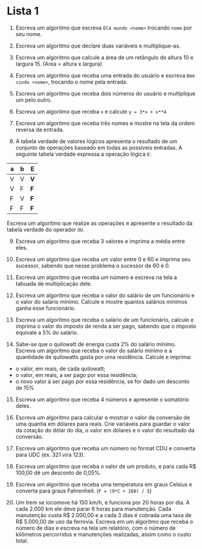 # Lista 1

1. Escreva um algoritmo que  escreva `Olá mundo <nome>` trocando `nome` por seu nome.

2. Escreva um algoritmo que declare duas variáveis e multiplique-as.

3. Escreva um algoritmo que calcule a área de um retângulo de altura 10 e largura 15. (Area = altura x largura)

4. Escreva um algoritmo que receba uma entrada do usuário e escreva `Bem vindo <nome>`, trocando o nome pela entrada.

5. Escreva um algoritmo que receba dois números do usuário e multiplique um pelo outro.

6. Escreva um algoritmo que receba `x` e calcule `y = 3*x + x**4`

7. Escreva um algoritmo que receba três nomes e mostre na tela da ordem reversa da entrada.

8. A tabela verdade de valores lógicos apresenta o resultado de um conjunto de operações baseado em todas as possíveis entradas. A seguinte tabela verdade expressa a operação lógica `E`:

| a | b | E |  
| --- | --- | --- |  
| V | V | __V__ |  
| V | F | __F__ |  
| F | V | __F__ |  
| F | F | __F__ |  

Escreva um algoritmo que realize as operações e apresente o resultado da tabela verdade do operador `OU`.

9. Escreva um algoritmo que receba 3 valores e imprima a média entre eles.

10. Escreva um algoritmo que receba um valor entre 0 e 60 e imprima seu sucessor, sabendo que nesse problema o sucessor de 60 é 0.

11. Escreva um algoritmo que receba um número e escreva na tela a tabuada de multiplicação dele.

12. Escreva um algoritmo que receba o valor do salário de um funcionário e o valor do salário mínimo. Calcule e mostre quantos salários mínimos ganha esse funcionário.

13. Escreva um algoritmo que receba o salário de um funcionário, calcule e imprima o valor do imposto de renda a ser pago, sabendo que o imposto equivale a 5% do salário.

14. Sabe-se que o quilowatt de energia custa 2% do salário mínimo. Escreva um algoritmo que receba o valor do salário mínimo e a quantidade
de quilowatts gasta por uma residência. Calcule e imprima:
* o valor, em reais, de cada quilowatt;
* o valor, em reais, a ser pago por essa residência;
* o novo valor à ser pago por essa residência, se for dado um desconto de 15%

15. Escreva um algoritmo que receba 4 números e apresente o somatório deles.

16. Escreva um algoritmo para calcular e mostrar o valor da conversão de uma quantia em dólares para reais. Crie variáveis para
guardar o valor da cotação do dólar do dia, o valor em dólares e o valor do resultado da conversão.

17. Escreva um algoritmo que receba um número no format CDU e converta para UDC (ex. 321 vira 123). 

18. Escreva um algoritmo que receba o valor de um produto, e para cada R$ 100,00 dê um desconto de 0,05%.

19. Escreva um algoritmo que receba uma temperatura em graus Celsius e converta para graus Fahrenheit. (`F = (9*C + 160) / 5`)

20. Um trem se locomove há 150 km/h, e funciona por 20 horas por dia. A cada 2.000 km ele deve parar 6 horas para manutenção. Cada manutenção custa R$ 2.000,00 e a cada 3 dias é cobrada uma taxa de R$ 5.000,00 de uso da ferrovia. Escreva em um algoritmo que receba o número de dias e escreva na tela um relatório, com o número de kilômetros percorridos e manutenções realizadas, assim como o custo total.
